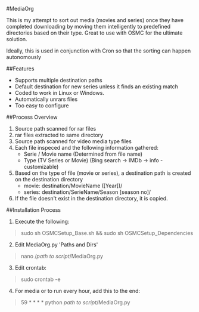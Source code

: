 #MediaOrg

This is my attempt to sort out media (movies and series) once they have completed downloading
by moving them intelligently to predefined directories based on their type. Great to use with OSMC for the ultimate solution. 

Ideally, this is used in conjunction with Cron so that the sorting can happen autonomously

##Features

- Supports multiple destination paths
- Default destination for new series unless it finds an existing match
- Coded to work in Linux or Windows.
- Automatically unrars files
- Too easy to configure

##Process Overview

1. Source path scanned for rar files
2. rar files extracted to same directory
3. Source path scanned for video media type files
4. Each file inspeced and the following information gathered:
   -  Serie / Movie name (Determined from file name)
   -  Type (TV Series or Movie) (Bing search -> IMDb -> info - customizable)
5. Based on the type of file (movie or series), a destination path is created on the destination directory
   -  movie: destination/MovieName ([Year])/
   -  series: destination/SerieName/Season [season no]/
6. If the file doesn't exist in the destination directory, it is copied.


##Installation Process

1. Execute the following:

>sudo sh OSMCSetup_Base.sh && sudo sh OSMCSetup_Dependencies

2. Edit MediaOrg.py 'Paths and Dirs'

>nano /*path to script*/MediaOrg.py

3. Edit crontab:

>sudo crontab -e 

4. For media or to run every hour, add this to the end:

>59 * * * * python *path to script*/MediaOrg.py

